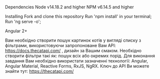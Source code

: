 Dependencies Node v14.18.2 and higher NPM v6.14.5 and higher

Installing Fork and clone this repository Run 'npm install' in your terminal; Run 'ng serve -o';

Angular 2+


Вам необхідно створити пошук картинок котів у вигляді списку з фільтрами, використовуючи запропоноване Вам API: https://docs.thecatapi.com/ , дизайн за Вашим смаком.
Необхідно створити фільтри такі як: пошук всіх або окремих порід.
Для виконання завдання Вам необхідно використати зазначенні технології: Angular, Angular Material, Reactive Forms, RxJS, NgRX.
Ключ до API Ви можете знайти тут: https://thecatapi.com/


